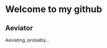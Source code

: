 # Welcome to my github

## Aeviator

Aeviating, probably...

<!---
aeviator/aeviator is a ✨ special ✨ repository because its `README.md` (this file) appears on your GitHub profile.
You can click the Preview link to take a look at your changes.
--->
